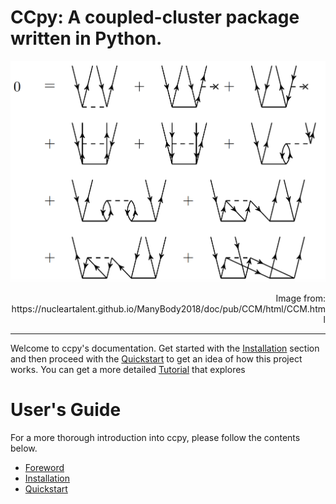 
# CCpy: A coupled-cluster package written in Python.
![image](assets/img/Diagrams-CCD.png)
<p style="text-align: right;">Image from: https://nucleartalent.github.io/ManyBody2018/doc/pub/CCM/html/CCM.html</p>

---

Welcome to ccpy's documentation. Get started with the
[Installation](installation) section and
then proceed with the [Quickstart](quickstart) to get an idea of how this project works. You
can get a more detailed [Tutorial](tutorial) that explores

# User's Guide
For a more thorough introduction into ccpy, please follow the contents below.

- [Foreword](foreword)
- [Installation](installation)
- [Quickstart](quickstart)
